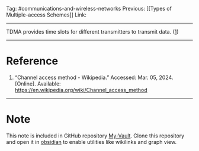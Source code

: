 Tag: #communications-and-wireless-networks 
Previous: [[Types of Multiple-access Schemes]]
Link: 

---

TDMA provides time slots for different transmitters to transmit data. (<u>1</u>)

---

# Reference

1. “Channel access method - Wikipedia.” Accessed: Mar. 05, 2024. [Online]. Available: https://en.wikipedia.org/wiki/Channel_access_method

---

# Note

This note is included in GitHub repository [My-Vault](https://github.com/LittleD3092/My-Vault.git). Clone this repository and open it in [obsidian](https://obsidian.md/) to enable utilities like wikilinks and graph view.